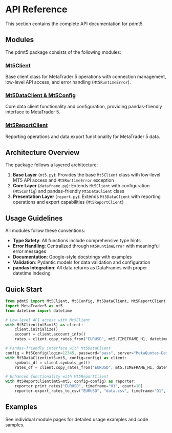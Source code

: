 # API Reference

This section contains the complete API documentation for pdmt5.

## Modules

The pdmt5 package consists of the following modules:

### [Mt5Client](mt5.md)
Base client class for MetaTrader 5 operations with connection management, low-level API access, and error handling (`Mt5RuntimeError`).

### [Mt5DataClient & Mt5Config](dataframe.md)
Core data client functionality and configuration, providing pandas-friendly interface to MetaTrader 5.

### [Mt5ReportClient](report.md)
Reporting operations and data export functionality for MetaTrader 5 data.

## Architecture Overview

The package follows a layered architecture:

1. **Base Layer** (`mt5.py`): Provides the base `Mt5Client` class with low-level MT5 API access and `Mt5RuntimeError` exception
2. **Core Layer** (`dataframe.py`): Extends `Mt5Client` with configuration (`Mt5Config`) and pandas-friendly `Mt5DataClient` class
3. **Presentation Layer** (`report.py`): Extends `Mt5DataClient` with reporting operations and export capabilities (`Mt5ReportClient`)

## Usage Guidelines

All modules follow these conventions:

- **Type Safety**: All functions include comprehensive type hints
- **Error Handling**: Centralized through `Mt5RuntimeError` with meaningful error messages
- **Documentation**: Google-style docstrings with examples
- **Validation**: Pydantic models for data validation and configuration
- **pandas Integration**: All data returns as DataFrames with proper datetime indexing

## Quick Start

```python
from pdmt5 import Mt5Client, Mt5Config, Mt5DataClient, Mt5ReportClient
import MetaTrader5 as mt5
from datetime import datetime

# Low-level API access with Mt5Client
with Mt5Client(mt5=mt5) as client:
    client.initialize()
    account = client.account_info()
    rates = client.copy_rates_from("EURUSD", mt5.TIMEFRAME_H1, datetime.now(), 100)

# Pandas-friendly interface with Mt5DataClient
config = Mt5Config(login=12345, password="pass", server="MetaQuotes-Demo")
with Mt5DataClient(mt5=mt5, config=config) as client:
    symbols_df = client.symbols_get()
    rates_df = client.copy_rates_from("EURUSD", mt5.TIMEFRAME_H1, datetime.now(), 100)

# Enhanced functionality with Mt5ReportClient
with Mt5ReportClient(mt5=mt5, config=config) as reporter:
    reporter.print_rates("EURUSD", timeframe="H1", count=10)
    reporter.export_rates_to_csv("EURUSD", "data.csv", timeframe="D1", count=100)
```

## Examples

See individual module pages for detailed usage examples and code samples.
